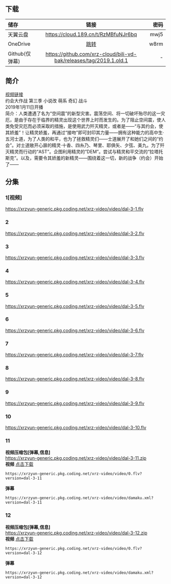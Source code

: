 ## 下载

储存 | 链接 | 密码
:----------- | :-----------: | -----------:
 天翼云盘        |     https://cloud.189.cn/t/RzMBfuNJr6bq    |       mwj5
 OneDrive        |     [跳转](https://xrzcloud-my.sharepoint.com/:f:/g/personal/xrz_xrzyun_ml/EgInCZshNytPsUG65KpQ5lQBTvWn2Oe2_6CCttOK5AtGag?e=ttlLnF)    |       w8rm 
  Github(仅弹幕) | https://github.com/xrz-cloud/bili-vd-bak/releases/tag/2019.1.old.1 | -

## 简介
[视频链接](https://www.bilibili.com/bangumi/media/md4762754/)  
约会大作战 第三季 小说改 萌系 奇幻 战斗  
2019年1月11日开播  
简介：人类遭遇了名为“空间震”的新型灾害。震荡空间、将一切破坏殆尽的这一灾厄，是由于存在于临界的精灵出现这个世界上时而发生的。为了阻止空间震，使人类免受灾厄而必须采取的措施，是使用武力歼灭精灵，或者是——“与其约会，使其娇羞”！让精灵娇羞，再通过“接吻”即可封印其力量——拥有这种能力的高中生·五河士道，为了人类的和平，也为了拯救精灵们——士道展开了和她们之间的“约会”。对士道敞开心扉的精灵·十香、四糸乃、琴里、耶俱矢、夕弦、美九。为了歼灭精灵而行动的“AST”。企图利用精灵的”DEM”。尝试与精灵和平交流的“拉塔托斯克”。以及，需要令其娇羞的新精灵——围绕着这一切，新的战争（约会）开始了——  
## 分集
### 1[视频]
https://xrzyun-generic.pkg.coding.net/xrz-video/video/dal-3-1.flv
### 2
https://xrzyun-generic.pkg.coding.net/xrz-video/video/dal-3-2.flv
### 3
https://xrzyun-generic.pkg.coding.net/xrz-video/video/dal-3-3.flv
### 4
https://xrzyun-generic.pkg.coding.net/xrz-video/video/dal-3-4.flv
### 5
https://xrzyun-generic.pkg.coding.net/xrz-video/video/dal-3-5.flv
### 6
https://xrzyun-generic.pkg.coding.net/xrz-video/video/dal-3-6.flv
### 7
https://xrzyun-generic.pkg.coding.net/xrz-video/video/dal-3-7.flv
### 8
https://xrzyun-generic.pkg.coding.net/xrz-video/video/dal-3-8.flv
### 9
https://xrzyun-generic.pkg.coding.net/xrz-video/video/dal-3-9.flv
### 10
https://xrzyun-generic.pkg.coding.net/xrz-video/video/dal-3-10.flv
### 11
**视频压缩包[弹幕,信息]**  
https://xrzyun-generic.pkg.coding.net/xrz-video/video/dal-3-11.zip  
**视频**   [点击下载](https://xrzyun-generic.pkg.coding.net/xrz-video/video/0.flv?version=dal-3-11)
```
https://xrzyun-generic.pkg.coding.net/xrz-video/video/0.flv?version=dal-3-11
```
**弹幕**
```
https://xrzyun-generic.pkg.coding.net/xrz-video/video/damaku.xml?version=dal-3-11
```
### 12
**视频压缩包[弹幕,信息]**  
https://xrzyun-generic.pkg.coding.net/xrz-video/video/dal-3-12.zip  
**视频**   [点击下载](https://xrzyun-generic.pkg.coding.net/xrz-video/video/0.flv?version=dal-3-12)
```
https://xrzyun-generic.pkg.coding.net/xrz-video/video/0.flv?version=dal-3-12
```
**弹幕**
```
https://xrzyun-generic.pkg.coding.net/xrz-video/video/damaku.xml?version=dal-3-12
```
